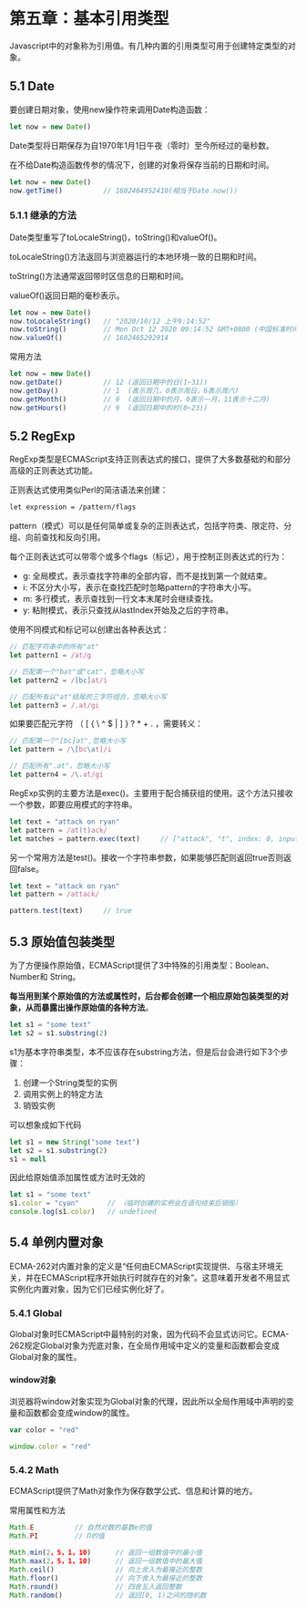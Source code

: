 # 第五章：基本引用类型

Javascript中的对象称为引用值。有几种内置的引用类型可用于创建特定类型的对象。

## 5.1 Date

要创建日期对象，使用new操作符来调用Date构造函数：

```js
let now = new Date()
```

Date类型将日期保存为自1970年1月1日午夜（零时）至今所经过的毫秒数。

在不给Date构造函数传参的情况下，创建的对象将保存当前的日期和时间。

```js
let now = new Date()
now.getTime()          // 1602464952410(相当于Date.now())
```

### 5.1.1 继承的方法

Date类型重写了toLocaleString()，toString()和valueOf()。

toLocaleString()方法返回与浏览器运行的本地环境一致的日期和时间。

toString()方法通常返回带时区信息的日期和时间。

valueOf()返回日期的毫秒表示。

```js
let now = new Date()
now.toLocaleString()   // "2020/10/12 上午9:14:52"
now.toString()         // Mon Oct 12 2020 09:14:52 GMT+0800 (中国标准时间)"
now.valueOf()          // 1602465292914
```

常用方法

```js
let now = new Date()
now.getDate()          // 12 (返回日期中的日(1~31))
now.getDay()           // 1  (表示周几，0表示周日，6表示周六)
now.getMonth()         // 9  (返回日期中的月，0表示一月，11表示十二月)
now.getHours()         // 9  (返回日期中的时(0~23))
```



## 5.2 RegExp

RegExp类型是ECMAScript支持正则表达式的接口，提供了大多数基础的和部分高级的正则表达式功能。

正则表达式使用类似Perl的简洁语法来创建：

```txt
let expression = /pattern/flags
```

pattern（模式）可以是任何简单或复杂的正则表达式，包括字符类、限定符、分组、向前查找和反向引用。

每个正则表达式可以带零个或多个flags（标记），用于控制正则表达式的行为：

- g: 全局模式，表示查找字符串的全部内容，而不是找到第一个就结束。
- i: 不区分大小写，表示在查找匹配时忽略pattern的字符串大小写。
- m: 多行模式，表示查找到一行文本末尾时会继续查找。
- y: 粘附模式，表示只查找从lastIndex开始及之后的字符串。

使用不同模式和标记可以创建出各种表达式：

```js
// 匹配字符串中的所有"at"
let pattern1 = /at/g

// 匹配第一个"bat"或"cat"，忽略大小写
let pattern2 = /[bc]at/i

// 匹配所有以"at"结尾的三字符组合，忽略大小写
let pattern3 = /.at/gi
```

如果要匹配元字符 （ [ { \ ^ $ | ] } ? * + . ，需要转义：

```js
// 匹配第一个"[bc]at",忽略大小写
let pattern = /\[bc\at]/i

// 匹配所有".at"，忽略大小写
let pattern4 = /\.at/gi
```

RegExp实例的主要方法是exec()。主要用于配合捕获组的使用。这个方法只接收一个参数，即要应用模式的字符串。

```js
let text = "attack on ryan"
let pattern = /at(t)ack/
let matches = pattern.exec(text)     // ["attack", "t", index: 0, input: "attack on ryan", groups: undefined]
```

另一个常用方法是test()。接收一个字符串参数，如果能够匹配则返回true否则返回false。

```js
let text = "attack on ryan"
let pattern = /attack/

pattern.test(text)     // true
```



## 5.3 原始值包装类型

为了方便操作原始值，ECMAScript提供了3中特殊的引用类型：Boolean、Number和 String。

**每当用到某个原始值的方法或属性时，后台都会创建一个相应原始包装类型的对象，从而暴露出操作原始值的各种方法**。

```js
let s1 = "some text"
let s2 = s1.substring(2)
```

s1为基本字符串类型，本不应该存在substring方法，但是后台会进行如下3个步骤：

1. 创建一个String类型的实例
2. 调用实例上的特定方法
3. 销毁实例

可以想象成如下代码

```js
let s1 = new String("some text")
let s2 = s1.substring(2)
s1 = null
```

因此给原始值添加属性或方法时无效的

```js
let s1 = "some text"
s1.color = "cyan"       // （临时创建的实例会在语句结束后销毁）
console.log(s1.color)   // undefined
```



## 5.4 单例内置对象

ECMA-262对内置对象的定义是“任何由ECMAScript实现提供、与宿主环境无关，并在ECMAScript程序开始执行时就存在的对象”。这意味着开发者不用显式实例化内置对象，因为它们已经实例化好了。

### 5.4.1 Global

Global对象时ECMAScript中最特别的对象，因为代码不会显式访问它。ECMA-262规定Global对象为兜底对象，在全局作用域中定义的变量和函数都会变成Global对象的属性。

#### window对象

浏览器将window对象实现为Global对象的代理，因此所以全局作用域中声明的变量和函数都会变成window的属性。

```js
var color = "red"

window.color = "red"
```



### 5.4.2 Math

ECMAScript提供了Math对象作为保存数学公式、信息和计算的地方。

常用属性和方法

```js
Math.E          // 自然对数的基数e的值
Math.PI         // Π的值

Math.min(2，5，1，10)      // 返回一组数值中的最小值
Math.max(2，5，1，10)      // 返回一组数值中的最大值
Math.ceil()               // 向上舍入为最接近的整数
Math.floor()              // 向下舍入为最接近的整数
Math.round()              // 四舍五入返回整数
Math.random()             // 返回[0, 1)之间的随机数
```





